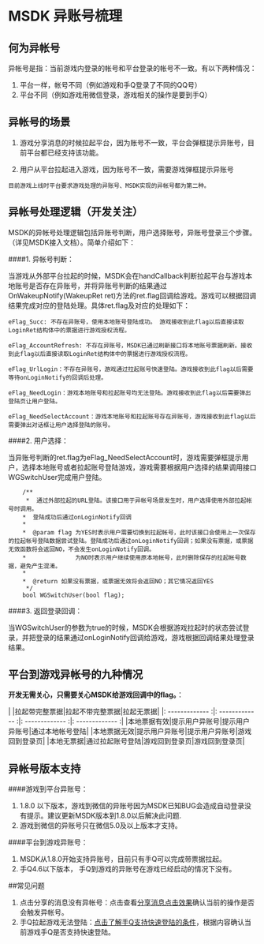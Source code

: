 MSDK 异账号梳理
=======

何为异帐号
---

异帐号是指：当前游戏内登录的帐号和平台登录的帐号不一致。有以下两种情况：

1. 平台一样，帐号不同（例如游戏和手Q登录了不同的QQ号）
2. 平台不同（例如游戏用微信登录，游戏相关的操作是要到手Q）

异帐号的场景
---

1. 游戏分享消息的时候拉起平台，因为账号不一致，平台会弹框提示异账号，目前平台都已经支持该功能。


2. 用户从平台拉起进入游戏，因为账号不一致，需要游戏弹框提示异账号

`目前游戏上线时平台要求游戏处理的异账号、MSDK实现的异帐号都为第二种。`

异帐号处理逻辑（开发关注）
---
MSDK的异帐号处理逻辑包括异账号判断，用户选择账号，异账号登录三个步骤。（详见MSDK接入文档）。简单介绍如下：

####1. 异帐号判断：

当游戏从外部平台拉起的时候，MSDK会在handCallback判断拉起平台与游戏本地账号是否存在异账号，并将异账号判断的结果通过OnWakeupNotify(WakeupRet ret)方法的ret.flag回调给游戏。游戏可以根据回调结果完成对应的登陆处理。具体ret.flag及对应的处理如下：

	eFlag_Succ: 不存在异账号，使用本地账号登陆成功。 游戏接收到此flag以后直接读取LoginRet结构体中的票据进行游戏授权流程。

	eFlag_AccountRefresh: 不存在异账号，MSDK已通过刷新接口将本地账号票据刷新。接收到此flag以后直接读取LoginRet结构体中的票据进行游戏授权流程。

	eFlag_UrlLogin：不存在异账号，游戏通过拉起账号快速登陆。游戏接收到此flag以后需要等待onLoginNotify的回调后处理。

	eFlag_NeedLogin：游戏本地账号和拉起账号均无法登陆。游戏接收到此flag以后需要弹出登陆页让用户登陆。

	eFlag_NeedSelectAccount：游戏本地账号和拉起账号存在异账号，游戏接收到此flag以后需要弹出对话框让用户选择登陆的账号。

####2. 用户选择：

当异账号判断的ret.flag为eFlag_NeedSelectAccount时，游戏需要弹框提示用户，选择本地账号或者拉起账号登陆游戏，游戏需要根据用户选择的结果调用接口WGSwitchUser完成用户登陆。

		/**
		 *  通过外部拉起的URL登陆。该接口用于异帐号场景发生时，用户选择使用外部拉起帐号时调用。
	 	*  登陆成功后通过onLoginNotify回调
	 	*
	 	*  @param flag 为YES时表示用户需要切换到拉起帐号，此时该接口会使用上一次保存的拉起帐号登陆数据尝试登陆。登陆成功后通过onLoginNotify回调；如果没有票据，或票据无效函数将会返回NO，不会发生onLoginNotify回调。
	 	*              为NO时表示用户继续使用原本地帐号，此时删除保存的拉起帐号数据，避免产生混淆。
	 	*
	 	*  @return 如果没有票据，或票据无效将会返回NO；其它情况返回YES
		 */
		bool WGSwitchUser(bool flag);

####3. 返回登录回调：

当WGSwitchUser的参数为true的时候，MSDK会根据游戏拉起时的状态尝试登录，并把登录的结果通过onLoginNotify回调给游戏，游戏根据回调结果处理登录结果。

平台到游戏异帐号的九种情况
----

**开发无需关心，只需要关心MSDK给游戏回调中的flag。**：

|           |拉起带完整票据|拉起不带完整票据|拉起无票据|
|: ------------- :|: ------------- :|: ------------- :|: ------------- :|
|本地票据有效|提示用户异账号|提示用户异账号|通过本地帐号登陆|
|本地票据无效|提示用户异账号|提示用户异账号|游戏回到登录页|
|本地无票据|通过拉起账号登陆|游戏回到登录页|游戏回到登录页|


异帐号版本支持
-----
####游戏到平台异账号：

1. 1.8.0 以下版本，游戏到微信的异账号因为MSDK已知BUG会造成自动登录没有提示。建议更新MSDK版本到1.8.0以后解决此问题.
2. 游戏到微信的异账号只在微信5.0及以上版本才支持。

####平台到游戏异账号：
1. MSDK从1.8.0开始支持异账号，目前只有手Q可以完成带票据拉起。
2. 手Q4.6以下版本， 手Q到游戏的异账号在游戏已经启动的情况下没有。


##常见问题

1. 点击分享的消息没有异帐号：点击查看[分享消息点击效果](share.md#分享消息点击效果)确认当前的操作是否会触发异帐号。
2. 手Q拉起游戏无法登陆：[点击了解手Q支持快速登陆的条件](qq.md#快速登录)，根据内容确认当前游戏手Q是否支持快速登陆。